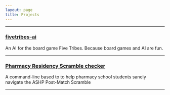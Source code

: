 ```yaml
---
layout: page
title: Projects
---
```


---

### [fivetribes-ai](http://www.github.com/spiffycoffee/fivetribes-ai)
An AI for the board game Five Tribes. Because board games and AI are fun. 

---

### [Pharmacy Residency Scramble checker](https://github.com/spiffycoffee/pharm-scramble)
A command-line based to to help pharmacy school students sanely navigate the
ASHP Post-Match Scramble

---

